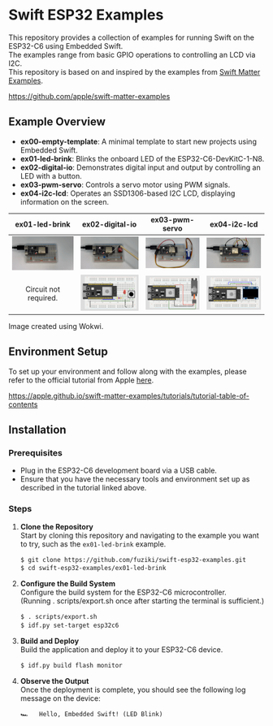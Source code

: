 # Swift ESP32 Examples

This repository provides a collection of examples for running Swift on the ESP32-C6 using Embedded Swift.  
The examples range from basic GPIO operations to controlling an LCD via I2C.  
This repository is based on and inspired by the examples from [Swift Matter Examples](https://github.com/apple/swift-matter-examples).  

https://github.com/apple/swift-matter-examples

## Example Overview

- **ex00-empty-template**: A minimal template to start new projects using Embedded Swift.
- **ex01-led-brink**: Blinks the onboard LED of the ESP32-C6-DevKitC-1-N8. 
- **ex02-digital-io**: Demonstrates digital input and output by controlling an LED with a button.
- **ex03-pwm-servo**: Controls a servo motor using PWM signals.
- **ex04-i2c-lcd**: Operates an SSD1306-based I2C LCD, displaying information on the screen.

| ex01-led-brink | ex02-digital-io | ex03-pwm-servo | ex04-i2c-lcd |
| :-: | :-: | :-: | :-: |
| ![ex01-led-brink](docs/ex01-led-brink.gif) | ![ex02-digital-io](docs/ex02-digital-io.gif) | ![ex03-pwm-servo](docs/ex03-pwm-servo.gif) | ![ex04-i2c-lcd](docs/ex04-i2c-lcd.gif) |
| Circuit not required. | <img src="docs/ex02-digital-io.png" width="640"> | <img src="docs/ex03-pwm-servo.png" width="640"> | <img src="docs/ex04-i2c-lcd.png" width="640"> |

Image created using Wokwi.

## Environment Setup

To set up your environment and follow along with the examples, please refer to the official tutorial from Apple [here](https://apple.github.io/swift-matter-examples/tutorials/tutorial-table-of-contents).  

https://apple.github.io/swift-matter-examples/tutorials/tutorial-table-of-contents

## Installation

### Prerequisites

- Plug in the ESP32-C6 development board via a USB cable.
- Ensure that you have the necessary tools and environment set up as described in the tutorial linked above.

### Steps

1. **Clone the Repository**  
   Start by cloning this repository and navigating to the example you want to try, such as the `ex01-led-brink` example.
   ```bash
   $ git clone https://github.com/fuziki/swift-esp32-examples.git
   $ cd swift-esp32-examples/ex01-led-brink
   ```

2. **Configure the Build System**  
   Configure the build system for the ESP32-C6 microcontroller.  
   (Running . scripts/export.sh once after starting the terminal is sufficient.)
   ```bash
   $ . scripts/export.sh
   $ idf.py set-target esp32c6
   ```

4. **Build and Deploy**  
   Build the application and deploy it to your ESP32-C6 device.
   ```bash
   $ idf.py build flash monitor
   ```

5. **Observe the Output**  
   Once the deployment is complete, you should see the following log message on the device:
   ```text
   🏎️   Hello, Embedded Swift! (LED Blink)
   ```
